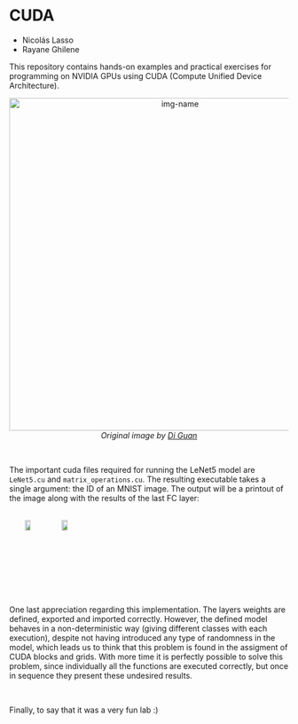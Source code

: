 # CUDA

<ul>
    <li>Nicolás Lasso</li>
    <li>Rayane Ghilene</li>
</ul>




This repository contains hands-on examples and practical exercises for programming on NVIDIA GPUs using CUDA (Compute Unified Device Architecture).


<p align="center">
  <picture>
  <img alt="img-name" src="https://guandi1995.github.io/images/classical_cnn/LeNet-5_modified.PNG" width="600">
</picture>
  <br>
    <em>Original image by  <a href="https://guandi1995.github.io/Classical-CNN-architecture/">Di Guan</a></em>
</p>

<br>

The important cuda files required for running the LeNet5 model are `LeNet5.cu` and `matrix_operations.cu`. The resulting executable takes a single argument: the ID of an MNIST image. The output will be a printout of the image along with the results of the last FC layer:

<br>

<div align="center" style="display: flex ;">
    <picture>
    <img src="https://github.com/MurphLaws/CUDA/assets/36343734/cc74c425-472f-4020-8708-aed6bf42a764" alt="image1" width="40%">
    </picture>
    <picture>
    <img src="https://github.com/MurphLaws/CUDA/assets/36343734/b1aa2331-5983-4119-94f2-eae2979bfc40" alt="image2" width="40%">
    </picture>
</div>

<br>

One last appreciation regarding this implementation. The layers weights are defined, exported and imported correctly. However, the defined model behaves in a non-deterministic way (giving different classes with each execution), despite not having introduced any type of randomness in the model, which leads us to think that this problem is found in the assigment of CUDA blocks and grids. With more time it is perfectly possible to solve this problem, since individually all the functions are executed correctly, but once in sequence they present these undesired results.

<br>

Finally, to say that it was a very fun lab :)
